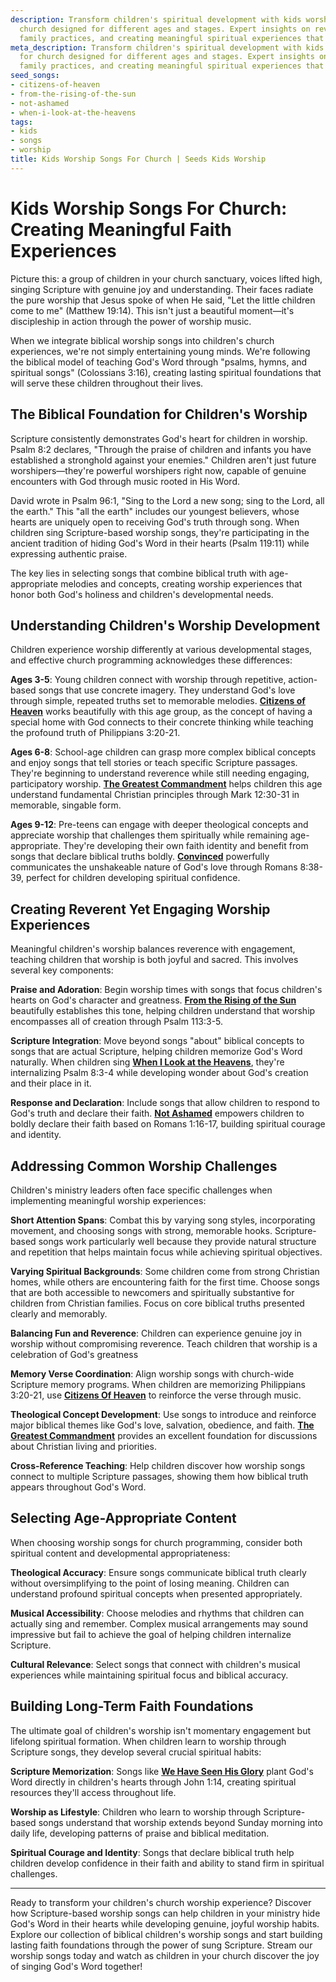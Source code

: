 ```yaml
---
description: Transform children's spiritual development with kids worship songs for
  church designed for different ages and stages. Expert insights on reverent worship,
  family practices, and creating meaningful spiritual experiences that last a lifetime.
meta_description: Transform children's spiritual development with kids worship songs
  for church designed for different ages and stages. Expert insights on reverent worship,
  family practices, and creating meaningful spiritual experiences that last a lifetime.
seed_songs:
- citizens-of-heaven
- from-the-rising-of-the-sun
- not-ashamed
- when-i-look-at-the-heavens
tags:
- kids
- songs
- worship
title: Kids Worship Songs For Church | Seeds Kids Worship
---
```

# Kids Worship Songs For Church: Creating Meaningful Faith Experiences

Picture this: a group of children in your church sanctuary, voices lifted high, singing Scripture with genuine joy and understanding. Their faces radiate the pure worship that Jesus spoke of when He said, "Let the little children come to me" (Matthew 19:14). This isn't just a beautiful moment—it's discipleship in action through the power of worship music.

When we integrate biblical worship songs into children's church experiences, we're not simply entertaining young minds. We're following the biblical model of teaching God's Word through "psalms, hymns, and spiritual songs" (Colossians 3:16), creating lasting spiritual foundations that will serve these children throughout their lives.

## The Biblical Foundation for Children's Worship

Scripture consistently demonstrates God's heart for children in worship. Psalm 8:2 declares, "Through the praise of children and infants you have established a stronghold against your enemies." Children aren't just future worshipers—they're powerful worshipers right now, capable of genuine encounters with God through music rooted in His Word.

David wrote in Psalm 96:1, "Sing to the Lord a new song; sing to the Lord, all the earth." This "all the earth" includes our youngest believers, whose hearts are uniquely open to receiving God's truth through song. When children sing Scripture-based worship songs, they're participating in the ancient tradition of hiding God's Word in their hearts (Psalm 119:11) while expressing authentic praise.

The key lies in selecting songs that combine biblical truth with age-appropriate melodies and concepts, creating worship experiences that honor both God's holiness and children's developmental needs.

## Understanding Children's Worship Development

Children experience worship differently at various developmental stages, and effective church programming acknowledges these differences:

**Ages 3-5**: Young children connect with worship through repetitive, action-based songs that use concrete imagery. They understand God's love through simple, repeated truths set to memorable melodies. [**Citizens of Heaven**](https://seedskidsworship.com/product/power/) works beautifully with this age group, as the concept of having a special home with God connects to their concrete thinking while teaching the profound truth of Philippians 3:20-21.

**Ages 6-8**: School-age children can grasp more complex biblical concepts and enjoy songs that tell stories or teach specific Scripture passages. They're beginning to understand reverence while still needing engaging, participatory worship. [**The Greatest Commandment**](https://seedskidsworship.com/product/greatest-commandment-mark-1230-31-2/) helps children this age understand fundamental Christian principles through Mark 12:30-31 in memorable, singable form.

**Ages 9-12**: Pre-teens can engage with deeper theological concepts and appreciate worship that challenges them spiritually while remaining age-appropriate. They're developing their own faith identity and benefit from songs that declare biblical truths boldly. [**Convinced**](https://seedskidsworship.com/product/convinced-romans-838-39-3/) powerfully communicates the unshakeable nature of God's love through Romans 8:38-39, perfect for children developing spiritual confidence.

## Creating Reverent Yet Engaging Worship Experiences

Meaningful children's worship balances reverence with engagement, teaching children that worship is both joyful and sacred. This involves several key components:

**Praise and Adoration**: Begin worship times with songs that focus children's hearts on God's character and greatness. [**From the Rising of the Sun**](https://seedskidsworship.com/product/from-the-rising-of-the-sun-psalm-1133-5/) beautifully establishes this tone, helping children understand that worship encompasses all of creation through Psalm 113:3-5.

**Scripture Integration**: Move beyond songs "about" biblical concepts to songs that are actual Scripture, helping children memorize God's Word naturally. When children sing [**When I Look at the Heavens**](https://seedskidsworship.com/product/when-i-look-at-your-heavens/), they're internalizing Psalm 8:3-4 while developing wonder about God's creation and their place in it.

**Response and Declaration**: Include songs that allow children to respond to God's truth and declare their faith. [**Not Ashamed**](https://seedskidsworship.com/product/not-ashamed-romans-116-17/) empowers children to boldly declare their faith based on Romans 1:16-17, building spiritual courage and identity.

## Addressing Common Worship Challenges

Children's ministry leaders often face specific challenges when implementing meaningful worship experiences:

**Short Attention Spans**: Combat this by varying song styles, incorporating movement, and choosing songs with strong, memorable hooks. Scripture-based songs work particularly well because they provide natural structure and repetition that helps maintain focus while achieving spiritual objectives.

**Varying Spiritual Backgrounds**: Some children come from strong Christian homes, while others are encountering faith for the first time. Choose songs that are both accessible to newcomers and spiritually substantive for children from Christian families. Focus on core biblical truths presented clearly and memorably.

**Balancing Fun and Reverence**: Children can experience genuine joy in worship without compromising reverence. Teach children that worship is a celebration of God's greatness

**Memory Verse Coordination**: Align worship songs with church-wide Scripture memory programs. When children are memorizing Philippians 3:20-21, use [**Citizens Of Heaven**](https://seedskidsworship.com/product/power/) to reinforce the verse through music.

**Theological Concept Development**: Use songs to introduce and reinforce major biblical themes like God's love, salvation, obedience, and faith. [**The Greatest Commandment**](https://seedskidsworship.com/product/greatest-commandment-mark-1230-31-2/) provides an excellent foundation for discussions about Christian living and priorities.

**Cross-Reference Teaching**: Help children discover how worship songs connect to multiple Scripture passages, showing them how biblical truth appears throughout God's Word.

## Selecting Age-Appropriate Content

When choosing worship songs for church programming, consider both spiritual content and developmental appropriateness:

**Theological Accuracy**: Ensure songs communicate biblical truth clearly without oversimplifying to the point of losing meaning. Children can understand profound spiritual concepts when presented appropriately.

**Musical Accessibility**: Choose melodies and rhythms that children can actually sing and remember. Complex musical arrangements may sound impressive but fail to achieve the goal of helping children internalize Scripture.

**Cultural Relevance**: Select songs that connect with children's musical experiences while maintaining spiritual focus and biblical accuracy.

## Building Long-Term Faith Foundations

The ultimate goal of children's worship isn't momentary engagement but lifelong spiritual formation. When children learn to worship through Scripture songs, they develop several crucial spiritual habits:

**Scripture Memorization**: Songs like [**We Have Seen His Glory**](https://seedskidsworship.com/product/we-have-seen-his-glory-john-114-esv/) plant God's Word directly in children's hearts through John 1:14, creating spiritual resources they'll access throughout life.

**Worship as Lifestyle**: Children who learn to worship through Scripture-based songs understand that worship extends beyond Sunday morning into daily life, developing patterns of praise and biblical meditation.

**Spiritual Courage and Identity**: Songs that declare biblical truth help children develop confidence in their faith and ability to stand firm in spiritual challenges.

---

Ready to transform your children's church worship experience? Discover how Scripture-based worship songs can help children in your ministry hide God's Word in their hearts while developing genuine, joyful worship habits. Explore our collection of biblical children's worship songs and start building lasting faith foundations through the power of sung Scripture. Stream our worship songs today and watch as children in your church discover the joy of singing God's Word together!

<script type="application/ld+json">
{
  "@context": "https://schema.org",
  "@type": "Article",
  "headline": "Kids Worship Songs For Church",
  "author": {
    "@type": "Organization",
    "name": "Seeds Kids Worship"
  },
  "publisher": {
    "@type": "Organization",
    "name": "Seeds Kids Worship",
    "logo": {
      "@type": "ImageObject",
      "url": "https://seedskidsworship.com/logo.png"
    }
  },
  "datePublished": "2025-09-05T15:43:37.242231",
  "dateModified": "2025-09-05T15:43:37.242255",
  "description": "Transform children's spiritual development with kids worship songs for church designed for different ages and stages. Expert insights on reverent worship, famil",
  "mainEntityOfPage": {
    "@type": "WebPage",
    "@id": "https://seedskidsworship.com/activities/kids-worship-songs-for-church/"
  }
}
</script>

<script type="application/ld+json">
{
  "@context": "https://schema.org",
  "@type": "Product",
  "name": "Citizens Of Heaven",
  "description": "A scripture song teaching kids about their heavenly citizenship based on Philippians 3:20-21. Reminds children that this world isn't their home and encourages an eternal perspective while worshiping God through memorizing His Word.",
  "url": "https://seedskidsworship.com/product/power/",
  "brand": {
    "@type": "Brand",
    "name": "Seeds Kids Worship"
  },
  "category": "Children's Christian Music",
  "album": "Power"
}
</script>

<script type="application/ld+json">
{
  "@context": "https://schema.org",
  "@type": "Product",
  "name": "From the Rising of the Sun",
  "description": "A worship song about praising God's name from east to west",
  "url": "https://seedskidsworship.com/product/from-the-rising-of-the-sun-psalm-1133-5/",
  "brand": {
    "@type": "Brand",
    "name": "Seeds Kids Worship"
  },
  "category": "Children's Christian Music",
  "album": "Sing God's Word"
}
</script>

<script type="application/ld+json">
